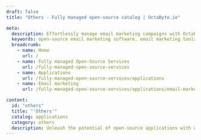 ```yaml
---
draft: false
title: "Others - Fully managed open-source catalog | OctaByte.io"

meta:
  description: Effortlessly manage email marketing campaigns with OctaByte's open-source email marketing software and fully managed services.
  keywords: open-source email marketing software, email marketing tools, email automation, subscriber management, campaign analytics, managed email services, hassle-free email marketing, OctaByte email software, fully managed services, email software installation, email marketing backup.
  breadcrumb:
    - name: Home
      url: /
    - name: Fully managed Open-Source Services
      url: /fully-managed-open-source-services
    - name: Applications
      url: /fully-managed-open-source-services/applications
    - name: Email marketing
      url: /fully-managed-open-source-services/applications/email-marketing

content:
  id: "others"
  title: "'Others'"
  catalog: applications
  category: others
  description: Unleash the potential of open-source applications with our managed services. Whether you need content management, communication tools, or e-commerce platforms, our services ensure smooth operations, timely updates, and expert support, so you can deliver an exceptional user experience.
---
```

